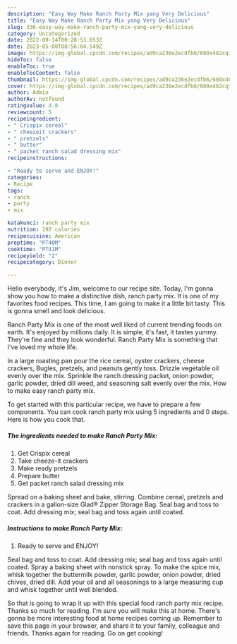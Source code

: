 ```yaml
---
description: "Easy Way Make Ranch Party Mix yang Very Delicious"
title: "Easy Way Make Ranch Party Mix yang Very Delicious"
slug: 336-easy-way-make-ranch-party-mix-yang-very-delicious
category: Uncategorized
date: 2022-09-14T00:28:53.653Z
date: 2023-05-08T08:56:04.549Z
image: https://img-global.cpcdn.com/recipes/ad9ca236e2ecdfb6/680x482cq70/ranch-party-mix-recipe-main-photo.jpg
hideToc: false
enableToc: true
enableTocContent: false
thumbnail: https://img-global.cpcdn.com/recipes/ad9ca236e2ecdfb6/680x482cq70/ranch-party-mix-recipe-main-photo.jpg
cover: https://img-global.cpcdn.com/recipes/ad9ca236e2ecdfb6/680x482cq70/ranch-party-mix-recipe-main-photo.jpg
author: Admin
authorAv: notfound
ratingvalue: 4.8
reviewcount: 5
recipeingredient:
- " Crispix cereal"
- " cheezeit crackers"
- " pretzels"
- " butter"
- " packet ranch salad dressing mix"
recipeinstructions:

- "Ready to serve and ENJOY!"
categories:
- Recipe
tags:
- ranch
- party
- mix

katakunci: ranch party mix 
nutrition: 192 calories
recipecuisine: American
preptime: "PT40M"
cooktime: "PT41M"
recipeyield: "2"
recipecategory: Dinner

---
```



Hello everybody, it's Jim, welcome to our recipe site. Today, I'm gonna show you how to make a distinctive dish, ranch party mix. It is one of my favorites food recipes. This time, I am going to make it a little bit tasty. This is gonna smell and look delicious.

Ranch Party Mix is one of the most well liked of current trending foods on earth. It's enjoyed by millions daily. It is simple, it's fast, it tastes yummy. They're fine and they look wonderful. Ranch Party Mix is something that I've loved my whole life.

In a large roasting pan pour the rice cereal, oyster crackers, cheese crackers, Bugles, pretzels, and peanuts gently toss. Drizzle vegetable oil evenly over the mix. Sprinkle the ranch dressing packet, onion powder, garlic powder, dried dill weed, and seasoning salt evenly over the mix. How to make easy ranch party mix.


To get started with this particular recipe, we have to prepare a few components. You can cook ranch party mix using 5 ingredients and 0 steps. Here is how you cook that.

<!--inarticleads1-->

##### The ingredients needed to make Ranch Party Mix:

1. Get  Crispix cereal
1. Take  cheeze-it crackers
1. Make ready  pretzels
1. Prepare  butter
1. Get  packet ranch salad dressing mix


Spread on a baking sheet and bake, stirring. Combine cereal, pretzels and crackers in a gallon-size Glad® Zipper Storage Bag. Seal bag and toss to coat. Add dressing mix; seal bag and toss again until coated. 

<!--inarticleads2-->

##### Instructions to make Ranch Party Mix:


1. Ready to serve and ENJOY!

Seal bag and toss to coat. Add dressing mix; seal bag and toss again until coated. Spray a baking sheet with nonstick spray. To make the spice mix, whisk together the buttermilk powder, garlic powder, onion powder, dried chives, dried dill. Add your oil and all seasonings to a large measuring cup and whisk together until well blended. 

So that is going to wrap it up with this special food ranch party mix recipe. Thanks so much for reading. I'm sure you will make this at home. There's gonna be more interesting food at home recipes coming up. Remember to save this page in your browser, and share it to your family, colleague and friends. Thanks again for reading. Go on get cooking!
